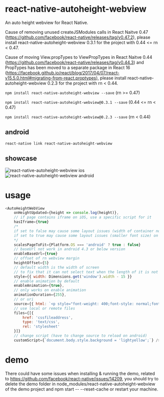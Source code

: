 # react-native-autoheight-webview
An auto height webview for React Native.

Cause of removing unused createJSModules calls in React Naitve 0.47 (https://github.com/facebook/react-native/releases/tag/v0.47.2), please install react-native-autoheight-webview 0.3.1 for the project with 0.44 <= rn < 0.47.

Cause of moving View.propTypes to ViewPropTypes in React Naitve 0.44 (https://github.com/facebook/react-native/releases/tag/v0.44.3) and PropTypes has been moved to a separate package in React 16 (https://facebook.github.io/react/blog/2017/04/07/react-v15.5.0.html#migrating-from-react.proptypes), please install react-native-autoheight-webview 0.2.3 for the project with rn < 0.44.

`npm install react-native-autoheight-webview --save` (rn >= 0.47)

`npm install react-native-autoheight-webview@0.3.1 --save` (0.44 <= rn < 0.47)

`npm install react-native-autoheight-webview@0.2.3 --save` (rn < 0.44)

## android
`react-native link react-native-autoheight-webview`

## showcase
![react-native-autoheight-webview ios](https://media.giphy.com/media/l4FGyhnvWfUgxCfe0/200w.gif)&nbsp;
![react-native-autoheight-webview android](https://media.giphy.com/media/xUPGcIO0a1ggESelfq/200w.gif)

# usage

```javascript
<AutoHeightWebView
    onHeightUpdated={height => console.log(height)},
    // if page contains iframe on iOS, use a specific script for it
    hasIframe={true}
    /*
    if set to false may cause some layout issues (width of container not fit for screen) on android
    if set to true may cause some layout issues (smaller font size) on ios
    */
    scalesPageToFit={Platform.OS === 'android' ? true : false}
    // baseUrl not work in android 4.3 or below version
    enableBaseUrl={true}
    // offset of rn webview margin 
    heightOffset={5}
    // default width is the width of screen
    // to fix that it can not select text when the length of it is not long enough on iOS, the width should be reduced more than 15
    style={{ width: Dimensions.get('window').width - 15 }}
    // enable animation by default
    enableAnimation={true},
    // only works on enable animation
    animationDuration={255},
    // or uri
    source={{ html: `<p style="font-weight: 400;font-style: normal;font-size: 21px;line-height: 1.58;letter-spacing: -.003em;">Tags are great for describing the essence of your story in a single word or phrase, but stories are rarely about a single thing. <span style="background-color: transparent !important;background-image: linear-gradient(to bottom, rgba(146, 249, 190, 1), rgba(146, 249, 190, 1));">If I pen a story about moving across the country to start a new job in a car with my husband, two cats, a dog, and a tarantula, I wouldn’t only tag the piece with “moving”. I’d also use the tags “pets”, “marriage”, “career change”, and “travel tips”.</span></p>` }}
    // use local or remote files
    files={[{
        href: 'cssfileaddress',
        type: 'text/css',
        rel: 'stylesheet'
    }]}
    // change script (have to change source to reload on android)
    customScript={`document.body.style.background = 'lightyellow';`} />
```

# demo

There could have some issues when installing & running the demo, related to https://github.com/facebook/react-native/issues/14209, you should try to delete the demo folder in node_modules/react-native-autoheight-webview of the demo project and npm start -- --reset-cache or restart your machine.
